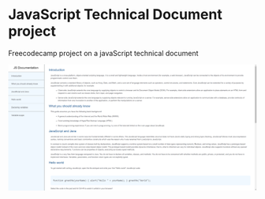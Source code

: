 # JavaScript Technical Document project 

Freecodecamp project on a javaScript technical document

![Image](https://github.com/brwncupke/webdesign/blob/main/technical%20document/technical%20doc.png)
